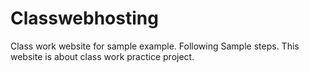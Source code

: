 # Classwebhosting
Class work website for sample example.
Following Sample steps.
This website is about class work practice project.

